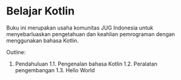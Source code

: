 # Belajar Kotlin

Buku ini merupakan usaha komunitas JUG Indonesia untuk menyebarluaskan
pengetahuan dan keahlian pemrograman dengan menggunakan bahasa Kotlin.


Outline:
1. Pendahuluan
   1.1. Pengenalan bahasa Kotlin
   1.2. Peralatan pengembangan
   1.3. Hello World
